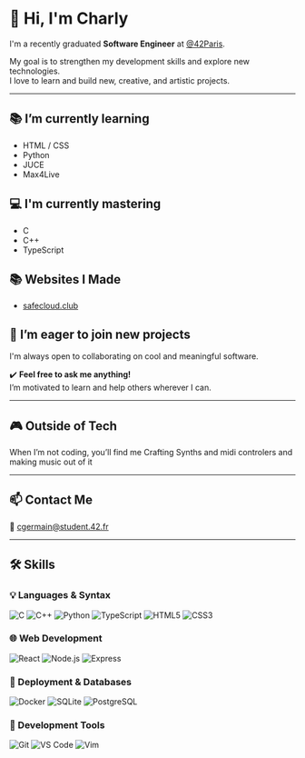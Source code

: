 # 👋 Hi, I'm Charly

I'm a recently graduated **Software Engineer** at [@42Paris](https://42.fr/).

My goal is to strengthen my development skills and explore new technologies.  
I love to learn and build new, creative, and artistic projects.

---

## 📚 I’m currently learning

- HTML / CSS  
- Python 
- JUCE
- Max4Live

## 💻 I'm currently mastering

- C  
- C++ 
- TypeScript

  
## 📚 Websites I Made

- [safecloud.club](https://safecloud.club)

## 🚀 I’m eager to join new projects  
I'm always open to collaborating on cool and meaningful software.

✔️ **Feel free to ask me anything!**  
I’m motivated to learn and help others wherever I can.

---

## 🎮 Outside of Tech

When I’m not coding, you’ll find me Crafting Synths and midi controlers and making music out of it

---

## 📫 Contact Me

📧 cgermain@student.42.fr

---

## 🛠 Skills

### 💡 Languages & Syntax
![C](https://img.shields.io/badge/C-00599C?style=flat&logo=c&logoColor=white)
![C++](https://img.shields.io/badge/C++-00599C?style=flat&logo=c%2B%2B&logoColor=white)
![Python](https://img.shields.io/badge/Python-3776AB?style=flat&logo=python&logoColor=white)
![TypeScript](https://img.shields.io/badge/TypeScript-3178C6?style=flat&logo=typescript&logoColor=white)
![HTML5](https://img.shields.io/badge/HTML5-E34F26?style=flat&logo=html5&logoColor=white)
![CSS3](https://img.shields.io/badge/CSS3-1572B6?style=flat&logo=css3&logoColor=white)

### 🌐 Web Development
![React](https://img.shields.io/badge/React-20232A?style=flat&logo=react&logoColor=61DAFB)
![Node.js](https://img.shields.io/badge/Node.js-339933?style=flat&logo=node.js&logoColor=white)
![Express](https://img.shields.io/badge/Express.js-000000?style=flat&logo=express&logoColor=white)

### 🚀 Deployment & Databases
![Docker](https://img.shields.io/badge/Docker-2496ED?style=flat&logo=docker&logoColor=white)
![SQLite](https://img.shields.io/badge/SQLite-003B57?style=flat&logo=sqlite&logoColor=white)
![PostgreSQL](https://img.shields.io/badge/PostgreSQL-4169E1?style=flat&logo=postgresql&logoColor=white)

### 🧰 Development Tools
![Git](https://img.shields.io/badge/Git-F05032?style=flat&logo=git&logoColor=white)
![VS Code](https://img.shields.io/badge/VS%20Code-007ACC?style=flat&logo=visual-studio-code&logoColor=white)
![Vim](https://img.shields.io/badge/Vim-019733?style=flat&logo=vim&logoColor=white)
